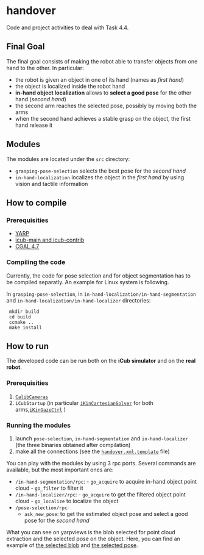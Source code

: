 # handover
Code and project activities to deal with Task 4.4.

## Final Goal

The final goal consists of making the robot able to transfer objects from one hand to the other. In particular:
- the robot is given an object in one of its hand (names as _first hand_)
- the object is localized inside the robot hand
- **in-hand object localization** allows to **select a good pose** for the other hand (_second hand_)
- the second arm reaches the selected pose, possibly by moving both the arms
- when the second hand achieves a stable grasp on the object, the first hand release it

## Modules

The modules are located under the `src` directory:
- `grasping-pose-selection` selects the best pose for the _second hand_
- `in-hand-localization` localizes the object in the _first hand_ by using vision and tactile information

## How to compile

### Prerequisities

- [YARP](http://www.yarp.it/install.html)
- [icub-main and icub-contrib](http://wiki.icub.org/wiki/ICub_Software_Installation)
- [CGAL 4.7](https://github.com/CGAL/cgal)

### Compiling the code

Currently, the code for pose selection and for object segmentation has to be compiled separatly. An example for Linux system is following. 

In `grasping-pose-selection`, in `in-hand-localization/in-hand-segmentation` and `in-hand-localization/in-hand-localizer` directories:
```
 mkdir build
 cd build
 ccmake ..
 make install
```

## How to run 

The developed code can be run both on the **iCub simulator** and on the **real robot**.

### Prerequisities

1. [`CalibCameras`](http://wiki.icub.org/brain/group__icub__camCalib.html)
2. `iCubStartup` (in particular [`iKinCartesianSolver`](http://wiki.icub.org/brain/group__iKinCartesianSolver.html) for both arms,[`iKinGazeCtrl`](http://eris.liralab.it/iCub/main/dox/html/group__iKinGazeCtrl.html) )

### Running the modules

1. launch `pose-selection`, `in-hand-segmentation` and `in-hand-localizer` (the three binaries obtained after compilation)
2. make all the connections (see the [`handover.xml.template`](https://github.com/tacman-fp7/handover/blob/master/app/script/handover.xml.template) file)

You can play with the modules by using 3 rpc ports. Several commands are available,  but the most important ones are:

- `/in-hand-segmentation/rpc`:
      - `go_acquire` to acquire in-hand object point cloud
      - `go_filter` to filter it
- `/in-hand-localizer/rpc`:
      - `go_acquire` to get the  filtered object point cloud
      - `go_localize` to localize the object
- `/pose-selection/rpc`:
     - `ask_new_pose`: to get the estimated object pose and select a good pose for the _second hand_

What you can see on  yarpviews is the blob selected for point cloud extraction and the selected pose on the object.
Here, you can find an example of [the selected blob](https://github.com/tacman-fp7/handover/issues/17#issuecomment-267567631) and [the selected pose](https://github.com/tacman-fp7/handover/issues/15#issuecomment-265692371).





